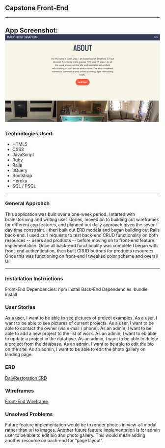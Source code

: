 ## Capstone Front-End
---

App Screenshot:
![Alt text](/assets/styles/images/screenshot_app.png?raw=true "App Screenshot")
---

### Technologies Used:
- HTML5
- CSS3
- JavaScript
- Ruby
- Rails
- JQuery
- Bootstrap
- Heroku
- SQL / PSQL

---

### General Approach
This application was built over a one-week period. I started with brainstorming and writing user stories, moved on to building out wireframes for different app features, and planned out daily approach given the seven-day time constraint. I then built out ERD models and began building out Rails back-end. I used curl requests to test back-end CRUD functionality on both resources -- users and products -- before moving on to front-end feature implementation. Once all back-end functionality was complete I began with front-end authentication, then built CRUD buttons for products resources. Once this was functioning on front-end I tweaked color scheme and overall UI.

---
### Installation Instructions
Front-End Dependencies: npm install
Back-End Dependencies: bundle install

### User Stories
As a user, I want to be able to see pictures of project examples.
As a user, I want to be able to see pictures of current projects.
As a user, I want to be able to contact the owner (via e-mail / phone).
As an admin, I want to be able to add a new project to the list of work.
As an admin, I want to eb able to update a project in the database.
As an admin, I want to be able to delete a project from the database.
As an admin, I want to be able to edit the bio on the site.
As an admin, I want to be able to edit the photo gallery on landing page.

### ERD
[DalyRestoration ERD](https://editor.ponyorm.com/user/jdaly04/DalyRestoration)

### Wireframes
[Front-End Wireframe](http://i.imgur.com/zKT2SuA.jpg)

### Unsolved Problems
Future feature implementation would be to render photos in view-all modal rather than url to images.
Another future feature implementation is for admin user to be able to edit bio and photo gallery. This would mean adding another resource on back-end for "page layout".

